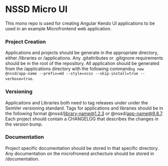 # NSSD Micro UI #
This mono repo is used for creating Angular Kendo UI applications to be used in an example Microfrontend web application.

### Project Creation ###
Applications and projects should be generate in the appropriate directory, either /libraries or /applications. Any .gitattributes or .gitignore requirements should be in the root of the repository. All application should be generated from the /applications directory with the following command```ng new @nssd/app-name --prefix=md --style=scss --skip-install=true --verbose=true```.

### Versioning ###
Applicaitons and Libraries both need to tag releases under under the SemVer versioning standard. Tags for applications and libraries should be in the following format @nssd/library-name@1.2.3 or @nssd/app-name@9.8.7. Each project should contain a CHANGELOG that describes the changes in the version bump.

### Documentation ###
Project specific documentation should be stored in that specific directory. Any documentation on the microfronend archecture should be stored in /documentation.

